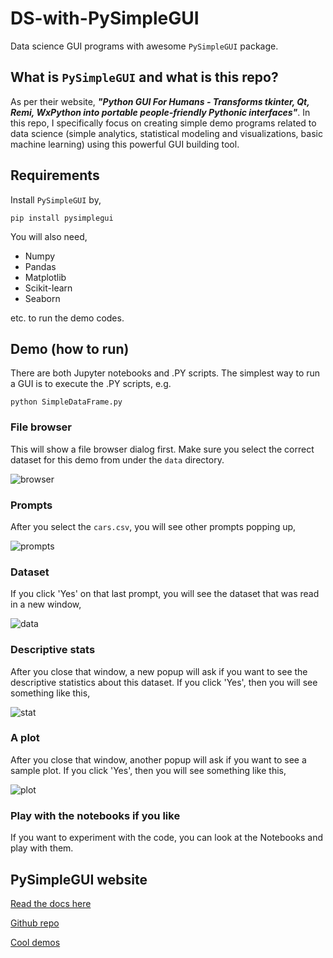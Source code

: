 # DS-with-PySimpleGUI
Data science GUI programs with awesome `PySimpleGUI` package.

## What is `PySimpleGUI` and what is this repo?

As per their website, ___"Python GUI For Humans - Transforms tkinter, Qt, Remi, WxPython into portable people-friendly Pythonic interfaces"___. In this repo, I specifically focus on creating simple demo programs related to data science (simple analytics, statistical modeling and visualizations, basic machine learning) using this powerful GUI building tool.

## Requirements

Install `PySimpleGUI` by,
```
pip install pysimplegui
```

You will also need,

- Numpy
- Pandas
- Matplotlib
- Scikit-learn
- Seaborn

etc. to run the demo codes.

## Demo (how to run)

There are both Jupyter notebooks and .PY scripts. The simplest way to run a GUI is to execute the .PY scripts, e.g.
```
python SimpleDataFrame.py
```
### File browser
This will show a file browser dialog first. Make sure you select the correct dataset for this demo from under the `data` directory.

![browser](https://raw.githubusercontent.com/tirthajyoti/DS-with-PySimpleGUI/main/images/SimpleDataFrame-1.PNG)

### Prompts
After you select the `cars.csv`, you will see other prompts popping up,

![prompts](https://raw.githubusercontent.com/tirthajyoti/DS-with-PySimpleGUI/main/images/SimpleDataFrame-6.png)
### Dataset
If you click 'Yes' on that last prompt, you will see the dataset that was read in a new window,

![data](https://raw.githubusercontent.com/tirthajyoti/DS-with-PySimpleGUI/main/images/SimpleDataFrame-5.PNG)
### Descriptive stats
After you close that window, a new popup will ask if you want to see the descriptive statistics about this dataset. If you click 'Yes', then you will see something like this,

![stat](https://raw.githubusercontent.com/tirthajyoti/DS-with-PySimpleGUI/main/images/SimpleDataFrame-7.PNG)
### A plot
After you close that window, another popup will ask if you want to see a sample plot. If you click 'Yes', then you will see something like this,

![plot](https://raw.githubusercontent.com/tirthajyoti/DS-with-PySimpleGUI/main/images/SimpleDataFrame-8.PNG)
### Play with the notebooks if you like
If you want to experiment with the code, you can look at the Notebooks and play with them.

## PySimpleGUI website

[Read the docs here](https://pysimplegui.readthedocs.io/en/latest/)

[Github repo](https://github.com/PySimpleGUI/PySimpleGUI)

[Cool demos](https://github.com/PySimpleGUI/PySimpleGUI/tree/master/DemoPrograms)

